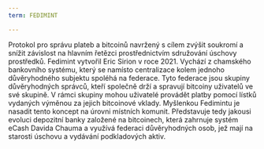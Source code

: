 ```yaml
---
term: FEDIMINT

---
```

Protokol pro správu plateb a bitcoinů navržený s cílem zvýšit soukromí a snížit závislost na hlavním řetězci prostřednictvím sdružování úschovy prostředků. Fedimint vytvořil Eric Sirion v roce 2021. Vychází z chamského bankovního systému, který se namísto centralizace kolem jednoho důvěryhodného subjektu spoléhá na federace. Tyto federace jsou skupiny důvěryhodných správců, kteří společně drží a spravují bitcoiny uživatelů ve své skupině. V rámci skupiny mohou uživatelé provádět platby pomocí lístků vydaných výměnou za jejich bitcoinové vklady. Myšlenkou Fedimintu je nasadit tento koncept na úrovni místních komunit. Představuje tedy jakousi evoluci depozitní banky založené na bitcoinech, která zahrnuje systém eCash Davida Chauma a využívá federaci důvěryhodných osob, jež mají na starosti úschovu a vydávání podkladových aktiv.